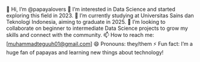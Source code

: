 👋 Hi, I’m @papayalovers
👀 I’m interested in Data Science and started exploring this field in 2023.
🌱 I’m currently studying at Universitas Sains dan Teknologi Indonesia, aiming to graduate in 2025.
💞️ I’m looking to collaborate on beginner to intermediate Data Science projects to grow my skills and connect with the community.
📫 How to reach me: [muhammadteguuh01@gmail.com]
😄 Pronouns: they/them
⚡ Fun fact: I’m a huge fan of papayas and learning new things about technology!

<!---
papayalovers/papayalovers is a ✨ special ✨ repository because its `README.md` (this file) appears on your GitHub profile.
You can click the Preview link to take a look at your changes.
--->
